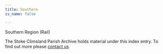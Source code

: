 ```yaml
---
title: Southern
is_name: false

---
```


Southern Region (Rail)


The Stoke Climsland Parish Archive holds material under this index entry. To find out more please [contact us](/contact/)
